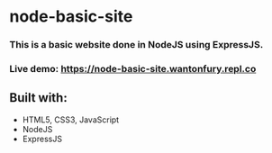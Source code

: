 # node-basic-site

### This is a basic website done in NodeJS using ExpressJS.

### Live demo: https://node-basic-site.wantonfury.repl.co

## Built with:
- HTML5, CSS3, JavaScript
- NodeJS
- ExpressJS